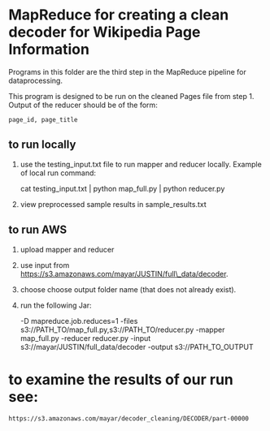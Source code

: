 # MapReduce for creating a clean decoder for Wikipedia Page Information


Programs in this folder are the third step in the MapReduce pipeline for dataprocessing.

This program is designed to be run on the cleaned Pages file from step 1. Output of the reducer should be of the form:

    page_id, page_title

## to run locally 
1. use the testing\_input.txt file to run mapper and reducer locally.
Example of local run command:

    cat testing_input.txt | python map_full.py | python reducer.py 

2. view preprocessed sample results in sample\_results.txt

## to run AWS
1. upload mapper and reducer
2. use input from https://s3.amazonaws.com/mayar/JUSTIN/full\_data/decoder.
3. choose choose output folder name (that does not already exist).
4. run the following Jar:

    -D mapreduce.job.reduces=1 -files s3://PATH_TO/map_full.py,s3://PATH_TO/reducer.py -mapper map_full.py -reducer reducer.py -input s3://mayar/JUSTIN/full_data/decoder -output s3://PATH_TO_OUTPUT

# to examine the results of our run see:
    https://s3.amazonaws.com/mayar/decoder_cleaning/DECODER/part-00000    




